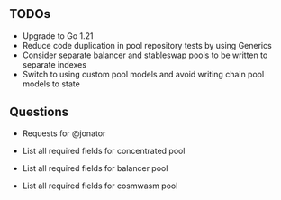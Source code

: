 # 

## TODOs

- Upgrade to Go 1.21
- Reduce code duplication in pool repository tests by using Generics
- Consider separate balancer and stableswap pools to be written to separate indexes
- Switch to using custom pool models and avoid writing chain pool models to state


## Questions

- Requests for @jonator

- List all required fields for concentrated pool
- List all required fields for balancer pool
- List all required fields for cosmwasm pool
